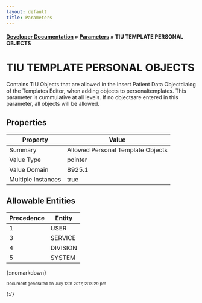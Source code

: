 ```yaml
---
layout: default
title: Parameters
---
```


#### [Developer Documentation](../index) &#187; [Parameters](TableOfContents) &#187; TIU TEMPLATE PERSONAL OBJECTS<br/>
# TIU TEMPLATE PERSONAL OBJECTS

Contains TIU Objects that are allowed in the Insert Patient Data Objectdialog of the Templates Editor, when adding objects to personaltemplates.  This parameter is cummulative at all levels.  If no objectsare entered in this parameter, all objects will be allowed.

## Properties

Property | Value
--- | ---
Summary | Allowed Personal Template Objects
Value Type | pointer
Value Domain | 8925.1
Multiple Instances | true

## Allowable Entities

Precedence | Entity
--- | ---
1 | USER
3 | SERVICE
4 | DIVISION
5 | SYSTEM

{::nomarkdown} <br/><p style="font-size: 11px">Document generated on July 13th 2017, 2:13:29 pm</p>{:/}